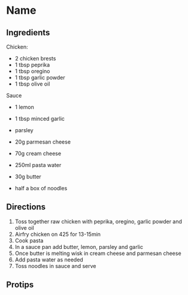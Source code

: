 # Name
## Ingredients
Chicken:
- 2 chicken brests 
- 1 tbsp peprika 
- 1 tbsp oregino
- 1 tbsp garlic powder
- 1 tbsp olive oil

Sauce
- 1 lemon
- 1 tbsp minced garlic
- parsley
- 20g parmesan cheese
- 70g cream cheese
- 250ml pasta water
- 30g butter

- half a box of noodles

## Directions
1. Toss together raw chicken with peprika, oregino, garlic powder and olive oil
2. Airfry chicken on 425 for 13-15min
3. Cook pasta
4. In a sauce pan add butter, lemon, parsley and garlic
5. Once butter is melting wisk in cream cheese and parmesan cheese 
6. Add pasta water as needed
7. Toss noodles in sauce and serve

## Protips
